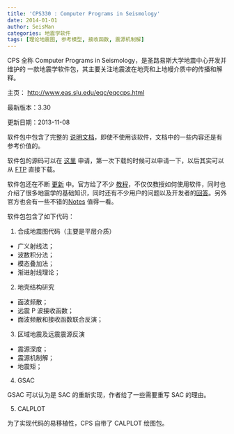 ```yaml
---
title: 'CPS330 : Computer Programs in Seismology'
date: 2014-01-01
author: SeisMan
categories: 地震学软件
tags: [理论地震图, 参考模型, 接收函数, 震源机制解]
---
```


CPS 全称 Computer Programs in Seismology，是圣路易斯大学地震中心开发并维护的
一款地震学软件包，其主要关注地震波在地壳和上地幔介质中的传播和解释。

主页： <http://www.eas.slu.edu/eqc/eqccps.html>

<!--more-->

最新版本：3.30

更新日期：2013-11-08

软件包中包含了完整的 [说明文档](http://www.eas.slu.edu/eqc/eqc_cps/CPS/CPS330.html)，即使不使用该软件，文档中的一些内容还是有参考价值的。

软件包的源码可以在 [这里](http://www.eas.slu.edu/eqc/eqc_cps/CPS/cpslisc.html) 申请，第一次下载的时候可以申请一下，以后其实可以从 [FTP](ftp://ftp.eas.slu.edu/pub/rbh/PROGRAMS.330) 直接下载。

软件包还在不断 [更新](http://www.eas.slu.edu/eqc/eqc_cps/cpsbug.html) 中。官方给了不少 [教程](http://www.eas.slu.edu/eqc/eqc_cps/TUTORIAL/)，不仅仅教授如何使用软件，同时也介绍了很多地震学的基础知识，同时还有不少用户的问题以及开发者的[回答](http://www.eas.slu.edu/eqc/eqc_cps/Questions/)。另外官方也会有一些不错的[Notes](http://www.eas.slu.edu/eqc/eqc_cps/workshop.html) 值得一看。

软件包包含了如下代码：

1.  合成地震图代码（主要是平层介质）

-   广义射线法；
-   波数积分法；
-   模态叠加法；
-   渐进射线理论；

2.  地壳结构研究

-   面波频散；
-   远震 P 波接收函数；
-   面波频散和接收函数联合反演；

3.  区域地震及远震震源反演

-   震源深度；
-   震源机制解；
-   地震矩；

4.  GSAC

GSAC 可以认为是 SAC 的重新实现，作者给了一些需要重写 SAC 的理由。

5.  CALPLOT

为了实现代码的易移植性，CPS 自带了 CALPLOT 绘图包。
